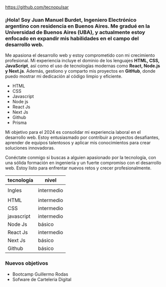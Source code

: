 https://github.com/tecnopulsar

### ¡Hola! Soy **Juan Manuel Burdet, Ingeniero Electrónico argentino** con residencia en Buenos Aires. Me gradué en la Universidad de Buenos Aires (UBA), y actualmente estoy enfocado en expandir mis habilidades en el campo del desarrollo web.
 
 Me apasiona el desarrollo web y estoy comprometido con mi crecimiento profesional. Mi experiencia incluye el dominio de los lenguajes **HTML, CSS, JavaScript**, así como el uso de tecnologías modernas como **React, Node.js y Next.js**. Además, gestiono y comparto mis proyectos en **GitHub**, donde puedo mostrar mi dedicación al código limpio y eficiente.
    
- HTML
- CSS
- Javascript
- Node js
- React Js
- Next Js
- Github
- Prisma

 Mi objetivo para el 2024 es consolidar mi experiencia laboral en el desarrollo web. Estoy entusiasmado por contribuir a proyectos desafiantes, aprender de equipos talentosos y aplicar mis conocimientos para crear soluciones innovadoras.
 
 Conéctate conmigo si buscas a alguien apasionado por la tecnología, con una sólida formación en ingeniería y un fuerte compromiso con el desarrollo web. Estoy listo para enfrentar nuevos retos y crecer profesionalmente.
 
 | tecnología | nivel |
| ------ | ------ |
|  |  |
| Ingles | intermedio |
|  |  |
| HTML | intermedio |
| CSS | intermedio |
| javascript | intermedio |
| Node Js | básico |
| React Js | intermedio |
| Next Js | básico |
| Github | básico |
 
 ### Nuevos objetivos
- Bootcamp Guillermo Rodas
- Sofware de Carteleria Digital

 
 